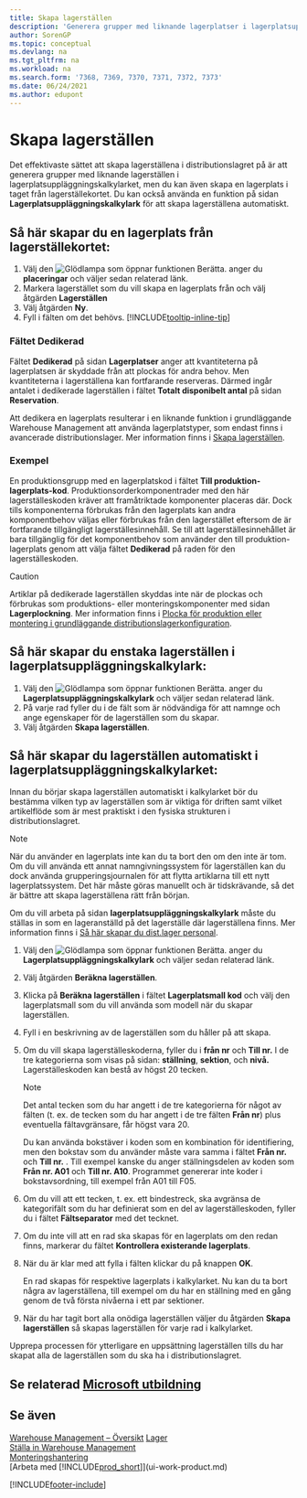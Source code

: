 ```yaml
---
title: Skapa lagerställen
description: 'Generera grupper med liknande lagerplatser i lagerplatsuppläggningskalkylarket, skapa lagerplatser individuellt på lagerställekortet eller automatiskt i lagerplatsuppläggningskalkylarket.'
author: SorenGP
ms.topic: conceptual
ms.devlang: na
ms.tgt_pltfrm: na
ms.workload: na
ms.search.form: '7368, 7369, 7370, 7371, 7372, 7373'
ms.date: 06/24/2021
ms.author: edupont
---
```

# Skapa lagerställen

Det effektivaste sättet att skapa lagerställena i distributionslagret på är att generera grupper med liknande lagerställen i lagerplatsuppläggningskalkylarket, men du kan även skapa en lagerplats i taget från lagerställekortet. Du kan också använda en funktion på sidan **Lagerplatsuppläggningskalkylark** för att skapa lagerställena automatiskt.  

## Så här skapar du en lagerplats från lagerställekortet:

1.  Välj den ![Glödlampa som öppnar funktionen Berätta.](media/ui-search/search_small.png "Berätta för mig vad du vill göra") anger du **placeringar** och väljer sedan relaterad länk.  
2.  Markera lagerstället som du vill skapa en lagerplats från och välj åtgärden **Lagerställen**  
3. Välj åtgärden **Ny**.
4. Fyll i fälten om det behövs. [!INCLUDE[tooltip-inline-tip](includes/tooltip-inline-tip_md.md)]

### Fältet Dedikerad

Fältet **Dedikerad** på sidan **Lagerplatser** anger att kvantiteterna på lagerplatsen är skyddade från att plockas för andra behov. Men kvantiteterna i lagerställena kan fortfarande reserveras. Därmed ingår antalet i dedikerade lagerställen i fältet **Totalt disponibelt antal** på sidan **Reservation**.

Att dedikera en lagerplats resulterar i en liknande funktion i grundläggande Warehouse Management att använda lagerplatstyper, som endast finns i avancerade distributionslager. Mer information finns i [Skapa lagerställen](warehouse-how-to-set-up-bin-types.md).

### Exempel

En produktionsgrupp med en lagerplatskod i fältet **Till produktion-lagerplats-kod**. Produktionsorderkomponentrader med den här lagerställeskoden kräver att framåtriktade komponenter placeras där. Dock tills komponenterna förbrukas från den lagerplats kan andra komponentbehov väljas eller förbrukas från den lagerstället eftersom de är fortfarande tillgängligt lagerställesinnehåll. Se till att lagerställesinnehållet är bara tillgänglig för det komponentbehov som använder den till produktion-lagerplats genom att välja fältet **Dedikerad** på raden för den lagerställeskoden.

> [!Caution]
> Artiklar på dedikerade lagerställen skyddas inte när de plockas och förbrukas som produktions- eller monteringskomponenter med sidan **Lagerplockning**. Mer information finns i [Plocka för produktion eller montering i grundläggande distributionslagerkonfiguration](warehouse-how-to-pick-for-production.md).

## Så här skapar du enstaka lagerställen i lagerplatsuppläggningskalkylark:

1.  Välj den ![Glödlampa som öppnar funktionen Berätta.](media/ui-search/search_small.png "Berätta för mig vad du vill göra") anger du **Lagerplatsuppläggningskalkylark** och väljer sedan relaterad länk.  
2.  På varje rad fyller du i de fält som är nödvändiga för att namnge och ange egenskaper för de lagerställen som du skapar.  
3.  Välj åtgärden **Skapa lagerställen**.  

## Så här skapar du lagerställen automatiskt i lagerplatsuppläggningskalkylarket:

Innan du börjar skapa lagerställen automatiskt i kalkylarket bör du bestämma vilken typ av lagerställen som är viktiga för driften samt vilket artikelflöde som är mest praktiskt i den fysiska strukturen i distributionslagret.  

> [!NOTE]  
> När du använder en lagerplats inte kan du ta bort den om den inte är tom. Om du vill använda ett annat namngivningssystem för lagerställen kan du dock använda grupperingsjournalen för att flytta artiklarna till ett nytt lagerplatssystem. Det här måste göras manuellt och är tidskrävande, så det är bättre att skapa lagerställena rätt från början.  

Om du vill arbeta på sidan **lagerplatsuppläggningskalkylark** måste du ställas in som en lageranställd på det lagerställe där lagerställena finns. Mer information finns i [Så här skapar du dist.lager personal](warehouse-how-to-set-up-warehouse-employees.md).    

1.  Välj den ![Glödlampa som öppnar funktionen Berätta.](media/ui-search/search_small.png "Berätta för mig vad du vill göra") anger du **Lagerplatsuppläggningskalkylark** och väljer sedan relaterad länk.  
2.  Välj åtgärden **Beräkna lagerställen**.
3. Klicka på **Beräkna lagerställen** i fältet **Lagerplatsmall kod** och välj den lagerplatsmall som du vill använda som modell när du skapar lagerställen.
4.  Fyll i en beskrivning av de lagerställen som du håller på att skapa.  
5.  Om du vill skapa lagerställeskoderna, fyller du i **från nr** och **Till nr.** I de tre kategorierna som visas på sidan: **ställning**, **sektion**, och **nivå.** Lagerställeskoden kan bestå av högst 20 tecken.  

    > [!NOTE]  
    >  Det antal tecken som du har angett i de tre kategorierna för något av fälten (t. ex. de tecken som du har angett i de tre fälten **Från nr**) plus eventuella fältavgränsare, får högst vara 20.  

     Du kan använda bokstäver i koden som en kombination för identifiering, men den bokstav som du använder måste vara samma i fältet **Från nr.** och **Till nr.** . Till exempel kanske du anger ställningsdelen av koden som **Från nr. A01** och **Till nr. A10**. Programmet genererar inte koder i bokstavsordning, till exempel från A01 till F05.  

6.  Om du vill att ett tecken, t. ex. ett bindestreck, ska avgränsa de kategorifält som du har definierat som en del av lagerställeskoden, fyller du i fältet **Fältseparator** med det tecknet.  
7.  Om du inte vill att en rad ska skapas för en lagerplats om den redan finns, markerar du fältet **Kontrollera existerande lagerplats**.  
8. När du är klar med att fylla i fälten klickar du på knappen **OK**.

    En rad skapas för respektive lagerplats i kalkylarket. Nu kan du ta bort några av lagerställena, till exempel om du har en ställning med en gång genom de två första nivåerna i ett par sektioner.  

9. När du har tagit bort alla onödiga lagerställen väljer du åtgärden **Skapa lagerställen** så skapas lagerställen för varje rad i kalkylarket.  

Upprepa processen för ytterligare en uppsättning lagerställen tills du har skapat alla de lagerställen som du ska ha i distributionslagret.  

## Se relaterad [Microsoft utbildning](/training/modules/create-new-bins/)

## Se även

[Warehouse Management – Översikt](design-details-warehouse-management.md)
[Lager](inventory-manage-inventory.md)  
[Ställa in Warehouse Management](warehouse-setup-warehouse.md)  
[Monteringshantering](assembly-assemble-items.md)  
[Arbeta med [!INCLUDE[prod_short](includes/prod_short.md)]](ui-work-product.md)


[!INCLUDE[footer-include](includes/footer-banner.md)]
